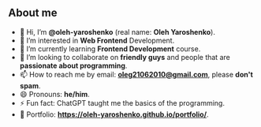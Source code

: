 About me
-
- 👋 Hi, I’m **@oleh-yaroshenko** (real name: **Oleh Yaroshenko**).
- 👀 I’m interested in **Web Frontend** Development.
- 🌱 I’m currently learning **Frontend Development** course. 
- 💞️ I’m looking to collaborate on **friendly guys** and people that are **passionate about programming**.
- 📫 How to reach me by email: **oleg21062010@gmail.com**, please **don't spam**.
- 😄 Pronouns: **he/him**. 
- ⚡ Fun fact: ChatGPT taught me the basics of the programming. 
- 📃 Portfolio: **https://oleh-yaroshenko.github.io/portfolio/**.
